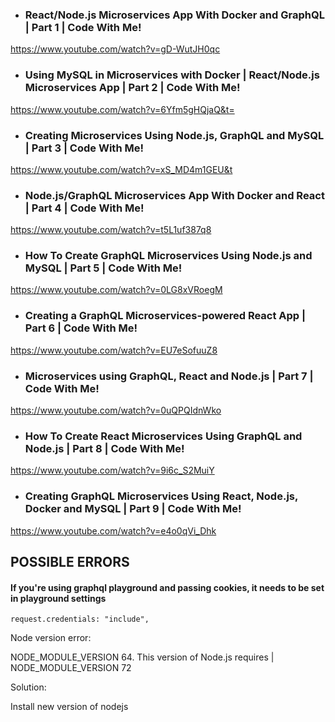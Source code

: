 - ### React/Node.js Microservices App With Docker and GraphQL | Part 1 | Code With Me!

https://www.youtube.com/watch?v=gD-WutJH0qc

- ### Using MySQL in Microservices with Docker | React/Node.js Microservices App | Part 2 | Code With Me!

https://www.youtube.com/watch?v=6Yfm5gHQjaQ&t=

- ### Creating Microservices Using Node.js, GraphQL and MySQL | Part 3 | Code With Me!

https://www.youtube.com/watch?v=xS_MD4m1GEU&t

- ### Node.js/GraphQL Microservices App With Docker and React | Part 4 | Code With Me!

https://www.youtube.com/watch?v=t5L1uf387q8

- ### How To Create GraphQL Microservices Using Node.js and MySQL | Part 5 | Code With Me!

https://www.youtube.com/watch?v=0LG8xVRoegM

- ### Creating a GraphQL Microservices-powered React App | Part 6 | Code With Me!

https://www.youtube.com/watch?v=EU7eSofuuZ8

- ### Microservices using GraphQL, React and Node.js | Part 7 | Code With Me!

https://www.youtube.com/watch?v=0uQPQIdnWko

- ### How To Create React Microservices Using GraphQL and Node.js | Part 8 | Code With Me!

https://www.youtube.com/watch?v=9i6c_S2MuiY

- ### Creating GraphQL Microservices Using React, Node.js, Docker and MySQL | Part 9 | Code With Me!

https://www.youtube.com/watch?v=e4o0qVi_Dhk

## POSSIBLE ERRORS

#### If you're using graphql playground and passing cookies, it needs to be set in playground settings

```
request.credentials: "include",
```

Node version error:

NODE_MODULE_VERSION 64. This version of Node.js requires | NODE_MODULE_VERSION 72

Solution:

Install new version of nodejs
